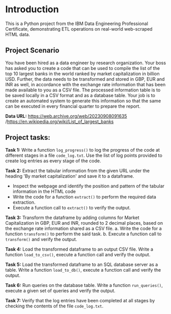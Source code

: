 # Introduction

This is a Python project from the IBM Data Engineering Professional Certificate, demonstrating ETL operations on real-world web-scraped HTML data.

## Project Scenario

You have been hired as a data engineer by research organization. Your boss has asked you to create a code that can be used to compile the list of the top 10 largest banks in the world ranked by market capitalization in billion USD. Further, the data needs to be transformed and stored in GBP, EUR and INR as well, in accordance with the exchange rate information that has been made available to you as a CSV file. The processed information table is to be saved locally in a CSV format and as a database table. Your job is to create an automated system to generate this information so that the same can be executed in every financial quarter to prepare the report.

**Data URL:** https://web.archive.org/web/20230908091635 /https://en.wikipedia.org/wiki/List_of_largest_banks

## Project tasks:

**Task 1:**
Write a function `log_progress()` to log the progress of the code at different stages in a file `code_log.txt`. Use the list of log points provided to create log entries as every stage of the code.

**Task 2:**
Extract the tabular information from the given URL under the heading 'By market capitalization' and save it to a dataframe.
- Inspect the webpage and identify the position and pattern of the tabular information in the HTML code
- Write the code for a function `extract()` to perform the required data extraction.
- Execute a function call to `extract()` to verify the output.

**Task 3:**
Transform the dataframe by adding columns for Market Capitalization in GBP, EUR and INR, rounded to 2 decimal places, based on the exchange rate information shared as a CSV file.
a. Write the code for a function `transform()` to perform the said task.
b. Execute a function call to `transform()` and verify the output.

**Task 4:**
Load the transformed dataframe to an output CSV file. Write a function `load_to_csv()`, execute a function call and verify the output.

**Task 5:**
Load the transformed dataframe to an SQL database server as a table. Write a function `load_to_db()`, execute a function call and verify the output.

**Task 6:**
Run queries on the database table. Write a function `run_queries()`, execute a given set of queries and verify the output.

**Task 7:**
Verify that the log entries have been completed at all stages by checking the contents of the file `code_log.txt`.
